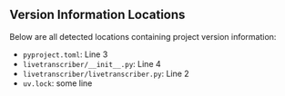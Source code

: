 ## Version Information Locations

Below are all detected locations containing project version information:

- `pyproject.toml`: Line 3
- `livetranscriber/__init__.py`: Line 4
- `livetranscriber/livetranscriber.py`: Line 2
- `uv.lock`: some line
